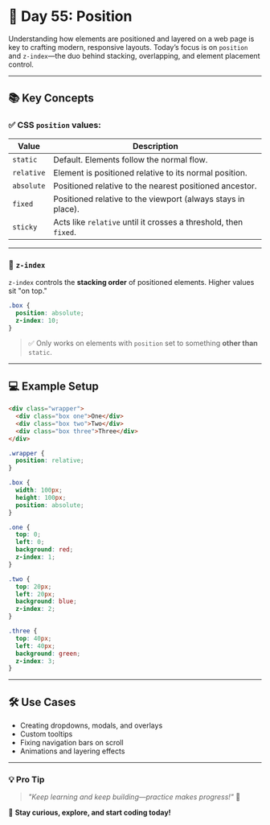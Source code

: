# 🚀 Day 55: Position

Understanding how elements are positioned and layered on a web page is key to crafting modern, responsive layouts. Today’s focus is on `position` and `z-index`—the duo behind stacking, overlapping, and element placement control.

---

## 📚 **Key Concepts**

### ✅ CSS `position` values:

| Value      | Description                                                      |
| ---------- | ---------------------------------------------------------------- |
| `static`   | Default. Elements follow the normal flow.                        |
| `relative` | Element is positioned relative to its normal position.           |
| `absolute` | Positioned relative to the nearest positioned ancestor.          |
| `fixed`    | Positioned relative to the viewport (always stays in place).     |
| `sticky`   | Acts like `relative` until it crosses a threshold, then `fixed`. |

---

### 🧭 `z-index`

`z-index` controls the **stacking order** of positioned elements. Higher values sit "on top."

```css
.box {
  position: absolute;
  z-index: 10;
}
```

> ✅ Only works on elements with `position` set to something **other than** `static`.

---

## 💻 **Example Setup**

```html
<div class="wrapper">
  <div class="box one">One</div>
  <div class="box two">Two</div>
  <div class="box three">Three</div>
</div>
```

```css
.wrapper {
  position: relative;
}

.box {
  width: 100px;
  height: 100px;
  position: absolute;
}

.one {
  top: 0;
  left: 0;
  background: red;
  z-index: 1;
}

.two {
  top: 20px;
  left: 20px;
  background: blue;
  z-index: 2;
}

.three {
  top: 40px;
  left: 40px;
  background: green;
  z-index: 3;
}
```

---

## 🛠️ **Use Cases**

- Creating dropdowns, modals, and overlays
- Custom tooltips
- Fixing navigation bars on scroll
- Animations and layering effects

---

### 💡 **Pro Tip**

> _"Keep learning and keep building—practice makes progress!"_ 💪

🚀 **Stay curious, explore, and start coding today!**
